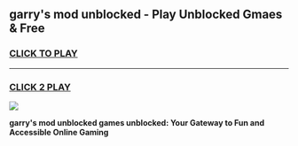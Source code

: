 
## garry's mod unblocked - Play Unblocked Gmaes & Free
<h3>
<a href="https://news.freeplayer.one?title=garry's_mod_unblocked&ref=16F">CLICK TO PLAY</a></h3>
<hr>

<h3>
<a href="https://news.freeplayer.one?title=garry's_mod_unblocked&ref=16F">CLICK 2 PLAY</a>
  
</h3>

<a href="https://news.freeplayer.one?title=garry's_mod_unblocked&ref=16F/"><img src="https://clearcache.store/games.png"></a>


**garry's mod unblocked games unblocked: Your Gateway to Fun and Accessible Online Gaming**
